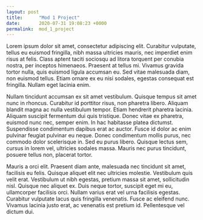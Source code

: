 ```yaml
---
layout: post
title:      "Mod 1 Project"
date:       2020-07-31 19:08:23 +0000
permalink:  mod_1_project
---
```


Lorem ipsum dolor sit amet, consectetur adipiscing elit. Curabitur vulputate, tellus eu euismod fringilla, nibh massa ultricies mauris, nec imperdiet enim risus at felis. Class aptent taciti sociosqu ad litora torquent per conubia nostra, per inceptos himenaeos. Praesent at tellus mi. Vivamus gravida tortor nulla, quis euismod ligula accumsan eu. Sed vitae malesuada diam, non euismod tellus. Etiam ornare ex eu nisi sodales, egestas consequat est fringilla. Nullam eget lacinia enim.

Nullam tincidunt accumsan ex sit amet vestibulum. Quisque tempus sit amet nunc in rhoncus. Curabitur id porttitor risus, non pharetra libero. Aliquam blandit magna ac nulla vestibulum tempor. Etiam hendrerit pharetra lacinia. Aliquam suscipit fermentum dui quis tristique. Donec vitae ex pharetra, euismod nunc nec, semper enim. In hac habitasse platea dictumst. Suspendisse condimentum dapibus erat ac auctor. Fusce id dolor ac enim pulvinar feugiat pulvinar eu neque. Donec condimentum mollis purus, nec commodo dolor scelerisque in. Sed eu purus libero. Quisque lectus sem, cursus in lorem vel, ultricies sodales massa. Mauris nec purus tincidunt, posuere tellus non, placerat tortor.

Mauris a orci elit. Praesent diam ante, malesuada nec tincidunt sit amet, facilisis eu felis. Quisque aliquet elit nec ultricies molestie. Vestibulum quis velit erat. Vestibulum ut nibh egestas, pretium massa sit amet, sollicitudin nisl. Quisque nec aliquet ex. Duis neque tortor, suscipit eget mi eu, ullamcorper facilisis orci. Nullam varius erat vel urna facilisis egestas. Curabitur vulputate lacus quis fringilla venenatis. Fusce ac eleifend nunc. Vivamus lacinia justo erat, ac venenatis est pretium id. Pellentesque vel dictum dui.

